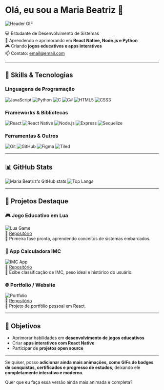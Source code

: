 # Olá, eu sou a Maria Beatriz 👋

![Header GIF](https://media.giphy.com/media/3o7aCTfyhYawdOXcFW/giphy.gif)  

💻 Estudante de Desenvolvimento de Sistemas  
🌱 Aprendendo e aprimorando em **React Native, Node.js e Python**  
🎮 Criando **jogos educativos e apps interativos**  
📫 Contato: email@email.com  

---

## 🔧 Skills & Tecnologias

### Linguagens de Programação
![JavaScript](https://img.shields.io/badge/JavaScript-F7DF1E?style=flat&logo=javascript&logoColor=black)
![Python](https://img.shields.io/badge/Python-3776AB?style=flat&logo=python&logoColor=white)
![C](https://img.shields.io/badge/C-00599C?style=flat&logo=c&logoColor=white)
![C#](https://img.shields.io/badge/C%23-239120?style=flat&logo=c-sharp&logoColor=white)
![HTML5](https://img.shields.io/badge/HTML5-E34F26?style=flat&logo=html5&logoColor=white)
![CSS3](https://img.shields.io/badge/CSS3-1572B6?style=flat&logo=css3&logoColor=white)

### Frameworks & Bibliotecas
![React](https://img.shields.io/badge/React-61DAFB?style=flat&logo=react&logoColor=black)
![React Native](https://img.shields.io/badge/React%20Native-61DAFB?style=flat&logo=react&logoColor=black)
![Node.js](https://img.shields.io/badge/Node.js-339933?style=flat&logo=node.js&logoColor=white)
![Express](https://img.shields.io/badge/Express-000000?style=flat&logo=express&logoColor=white)
![Sequelize](https://img.shields.io/badge/Sequelize-52B0E7?style=flat&logo=sequelize&logoColor=white)

### Ferramentas & Outros
![Git](https://img.shields.io/badge/Git-F05032?style=flat&logo=git&logoColor=white)
![GitHub](https://img.shields.io/badge/GitHub-181717?style=flat&logo=github&logoColor=white)
![Figma](https://img.shields.io/badge/Figma-F24E1E?style=flat&logo=figma&logoColor=white)
![Tiled](https://img.shields.io/badge/Tiled-ff6347?style=flat&logo=appveyor&logoColor=white)

---

## 📊 GitHub Stats
![Maria Beatriz's GitHub stats](https://github-readme-stats.vercel.app/api?username=MariaBeatriz&show_icons=true&theme=radical)
![Top Langs](https://github-readme-stats.vercel.app/api/top-langs/?username=MariaBeatriz&layout=compact&theme=radical)

---

## 🚀 Projetos Destaque

### 🎮 Jogo Educativo em Lua
![Lua Game](https://media.giphy.com/media/l0HlBO7eyXzSZkJri/giphy.gif)  
📁 [Repositório](https://github.com/MariaBeatriz/jogo-educativo-lua)  
📝 Primeira fase pronta, aprendendo conceitos de sistemas embarcados.

### 📱 App Calculadora IMC
![IMC App](https://media.giphy.com/media/xT0GqssRweIhlz209i/giphy.gif)  
📁 [Repositório](https://github.com/MariaBeatriz/app-imc-react-native)  
📝 Exibe classificação de IMC, peso ideal e histórico do usuário.

### 🌐 Portfolio / Website
![Portfolio](https://media.giphy.com/media/l0Exk8EUzSLsrErEQ/giphy.gif)  
📁 [Repositório](https://github.com/MariaBeatriz/portfolio)  
📝 Projeto de portfólio pessoal em React.

---

## 🎯 Objetivos
- Aprimorar habilidades em **desenvolvimento de jogos educativos**  
- Criar **apps interativos com React Native**  
- Participar de **projetos open source**  

---

Se quiser, posso **adicionar ainda mais animações, como GIFs de badges de conquistas, certificados e progresso de estudos**, deixando ele **completamente interativo e moderno**.  

Quer que eu faça essa versão ainda mais animada e completa?
